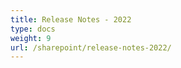```yaml
---
title: Release Notes - 2022
type: docs
weight: 9
url: /sharepoint/release-notes-2022/
---
```




